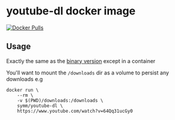 # youtube-dl docker image

[![Docker Pulls](https://img.shields.io/docker/pulls/symm/youtube-dl.svg)](https://hub.docker.com/r/symm/youtube-dl/)

## Usage

Exactly the same as the [binary version](https://github.com/rg3/youtube-dl) except in a container

You'll want to mount the `/downloads` dir as a volume to persist any downloads e.g

```
docker run \
    --rm \
    -v $(PWD)/downloads:/downloads \
    symm/youtube-dl \
    https://www.youtube.com/watch?v=64Qq31ucGy0
```
